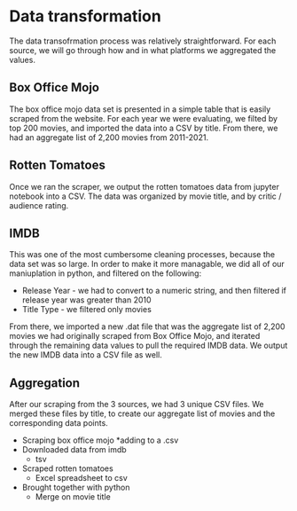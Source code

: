 # Data transformation

The data transofrmation process was relatively straightforward. For each source, we will go through how and in what platforms we aggregated the values.

## Box Office Mojo
The box office mojo data set is presented in a simple table that is easily scraped from the website. For each year we were evaluating, we filted by top 200 movies, and imported the data into a CSV by title. From there, we had an aggregate list of 2,200 movies from 2011-2021. 


## Rotten Tomatoes
Once we ran the scraper, we output the rotten tomatoes data from jupyter notebook into a CSV. The data was organized by movie title, and by critic / audience rating. 

## IMDB
This was one of the most cumbersome cleaning processes, because the data set was so large. In order to make it more managable, we did all of our maniuplation in python, and filtered on the following: 

* Release Year - we had to convert to a numeric string, and then filtered if release year was greater than 2010
* Title Type - we filtered only movies 

From there, we imported a new .dat file that was the aggregate list of 2,200 movies we had originally scraped from Box Office Mojo, and iterated through the remaining data values to pull the required IMDB data. We output the new IMDB data into a CSV file as well. 

## Aggregation
After our scraping from the 3 sources, we had 3 unique CSV files. We merged these files by title, to create our aggregate list of movies and the corresponding data points. 
* Scraping box office mojo
  *adding to a .csv
* Downloaded data from imdb
  * tsv
* Scraped rotten tomatoes
  * Excel spreadsheet to csv
* Brought together with python
  * Merge on movie title
